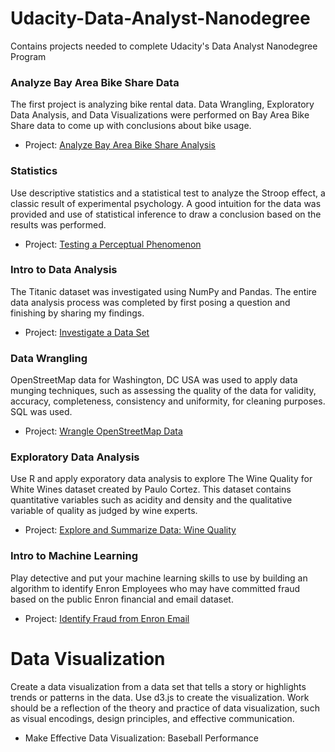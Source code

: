 
# Udacity-Data-Analyst-Nanodegree
Contains projects needed to complete Udacity's Data Analyst Nanodegree Program

### Analyze Bay Area Bike Share Data  
The first project is analyzing bike rental data.  Data Wrangling, Exploratory Data Analysis, and Data Visualizations were performed on Bay Area Bike Share data to come up with conclusions about bike usage.  
 - Project: [Analyze Bay Area Bike Share Analysis](https://github.com/jeff-daniels/Udacity-Data-Analyst-Nanodegree/blob/master/1-Bay-Area-Bike-Share-Analysis/Bay_Area_Bike_Share_Analysis.pdf)

### Statistics  
Use descriptive statistics and a statistical test to analyze the Stroop effect, a classic result of experimental psychology. A good intuition for the data was provided and use of statistical inference to draw a conclusion based on the results was performed.  
 - Project: [Testing a Perceptual Phenomenon](https://github.com/jeff-daniels/Udacity-Data-Analyst-Nanodegree/blob/master/2-Statistics/Statistics%20Project.ipynb)

### Intro to Data Analysis  
The Titanic dataset was investigated using NumPy and Pandas.  The entire data analysis process was completed by first posing a question and finishing by sharing my findings.  
 - Project: [Investigate a Data Set](https://github.com/jeff-daniels/Udacity-Data-Analyst-Nanodegree/blob/master/3-Intro-to-Data-Analysis/Investigate%20a%20Data%20Set.ipynb)

### Data Wrangling
OpenStreetMap data for Washington, DC USA was used to apply data munging techniques, such as assessing the quality of the data for validity, accuracy, completeness, consistency and uniformity, for cleaning purposes.  SQL was used.  
 - Project: [Wrangle OpenStreetMap Data](https://github.com/jeff-daniels/Udacity-Data-Analyst-Nanodegree/blob/master/4-Data-Wrangling/report.pdf)

### Exploratory Data Analysis  
Use R and apply exporatory data analysis to explore The Wine Quality for White Wines dataset created by Paulo Cortez.  This dataset contains quantitative variables such as acidity and density and the qualitative variable of quality as judged by wine experts.  
 - Project: [Explore and Summarize Data: Wine Quality](https://github.com/jeff-daniels/Udacity-Data-Analyst-Nanodegree/blob/master/5-Exploratory-Data-Analysis/Wine%20Quality%20Exploratory%20Data%20Analysis.pdf)

### Intro to Machine Learning  
Play detective and put your machine learning skills to use by building an algorithm to identify Enron Employees who may have committed fraud based on the public Enron financial and email dataset.  
 - Project: [Identify Fraud from Enron Email](https://github.com/jeff-daniels/Udacity-Data-Analyst-Nanodegree/blob/master/6-Intro-to-Machine-Learning/report.pdf)  

# Data Visualization
Create a data visualization from a data set that tells a story or highlights trends or patterns in the data. Use d3.js to create the visualization. Work should be a reflection of the theory and practice of data visualization, such as visual encodings, design principles, and effective communication.  

 - Make Effective Data Visualization: Baseball Performance  
